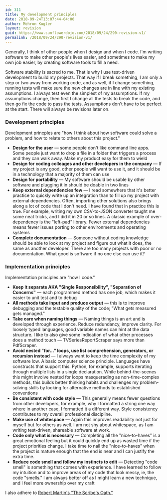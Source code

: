 ```yaml
---
id: 311
title: My development principles
date: 2018-09-24T13:07:44-04:00
author: Mehron Kugler
layout: revision
guid: https://www.sunflowerdojo.com/2018/09/24/290-revision-v1/
permalink: /2018/09/24/290-revision-v1/
---
```

Generally, I think of other people when I design and when I code. I'm writing software to make other people's lives easier, and sometimes to make my own job easier, by creating software tools to fill a need.

Software stability is sacred to me. That is why I use test-driven development to build my projects. That way if I break something, I am only a step or two away from working code, and as well, if I change something, running tests will make sure the new changes are in line with my existing assumptions. I always test even the simplest of my assumptions. If my assumptions change, then first I change all the tests to break the code, and then go fix the code to pass the tests. Assumptions don't have to be perfect at the start. There will always be revisions later on.

### Development principles

Development princples are "how I think about how software could solve a problem, and how to relate to others about this project."

  * **Design for the user** &mdash; some people don't like command line apps. Some people just want to drop a file in a folder that triggers a process and they can walk away. Make my product easy for them to wield
  * **Design for coding colleages and other developers in the company** &mdash; If my project is any good, other people will want to use it, and it should be in a technology that a majority of them can use
  * **Design for portability** &mdash; My software should be usable by other software and plugging it in should be doable in two lines
  * **Keep external dependencies few** &mdash; I read somewhere that it's better practice to quickly write up an integration than to fill up my project with external dependencies. Often, importing other solutions also brings along a lot of code that I don't need. I have found that in practice this is true. For example, writing my own CSV-to-JSON converter taught me some neat tricks, and I did it in 20 or so lines. A classic example of over-dependency is the "left-pad" library. Fewer external dependencies means fewer issues porting to other environments and operating systems
  * **Complete documentation** &mdash; Someone without coding knowledge should be able to look at my project and figure out what it does, the same as another developer. There are too many projects with poor or no documentation. What good is software if no one else can use it?

### Implementation principles

Implementation principles are "how I code."

  * **Keep it separate AKA "Single Responsibility", "Separation of Concerns"** &mdash; each programmed method has one job, which makes it easier to unit test and to debug
  * **All methods take input and produce output** &mdash; this is to improve debugging and the testable quality of the code; "What gets measured gets managed."
  * **Take care when naming things** &mdash; Naming things is an art and is developed through experience. Reduce redundancy, improve clarity. For loosely typed languages, good variable names can hint at the data structure. I like to also give some indication of what other processes does a method touch &mdash; TVSeriesReportScraper says more than PdfScraper.
  * **Avoid nested "for&#8230;" loops, use list comprehension, generators, or recursion instead** &mdash; I always want to keep the time complexity of my software low. A basic computer science principle. Languages have constructs that support this. Python, for example, supports iterating through multiple lists in a single declaration. While behind-the-scenes this might involve nested for loops masquerading as non-time-complex methods, this builds better thinking habits and challenges my problem-solving skills by looking for alternative methods to established conventions
  * **Be consistent with code style** &mdash; This generally means fewer questions from other developers, for example, why I formatted a string one way where in another case, I formatted it a different way. Style consistency contributes to my overall professional discipline.
  * **Make use of whitespace** &mdash; Again this improves readability not just for myself but for others as well. I am not shy about whitespace, as I am writing test-driven, shareable software at work.
  * **Code only what is necessary** &mdash; Completing all the "nice-to-haves" is a great emotional feeling but it could quickly end up as wasted time if the project priorities change. I take time to nail the "nice-to-haves" when the project is mature enough that the end is near and I can justify the extra time.
  * **Reduce code smell and follow my instincts to edit** &mdash; Detecting "code smell" is something that comes with experience. I have learned to follow my intuition and to improve areas of my code that look messy, ie, the code "smells." I am always better off as I might learn a new technique, and I feel more ownership over my craft

I also adhere to <a href="https://blog.cleancoder.com/uncle-bob/2015/11/18/TheProgrammersOath.html" target="_blank" rel="noopener">Robert Martin's "The Scribe's Oath."</a>

&nbsp;
